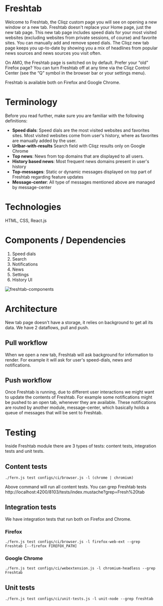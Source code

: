 # Freshtab

Welcome to Freshtab, the Cliqz custom page you will see on opening a new window or a new tab.
Freshtab doesn't replace your Home page, just the new tab page.
This new tab page includes speed dials for your most visited websites
(excluding websites from private sessions, of course) and favorite sites.
You can manually add and remove speed dials. The Cliqz new tab page keeps you
up-to-date by showing you a mix of headlines from popular news sources and
news sources you visit often.

On AMO, the Freshtab page is switched on by default. Prefer your
“old” Firefox page? You can turn Freshtab off at any time via the
Cliqz Control Center (see the “Q” symbol in the browser bar or your
settings menu).

Freshtab is available both on Firefox and Google Chrome.

# Terminology
Before you read further, make sure you are familiar with the following
definitions:

* **Speed dials**: Speed dials are the most visited websites and favorites sites. Most visited websites come from user's history, where as favorites are manually added by the user.
* **Urlbar-with-results** Search field with Cliqz results only on Google Chrome
* **Top news**: News from top domains that are displayed to all users.
* **History based news**: Most frequent news domains present in user's history
* **Top-messages**: Static or dynamic messages displayed on top part of Freshtab regarding feature updates
* **Message-center**: All type of messages mentioned above are managed by message-center


# Technologies
HTML, CSS, React.js

# Components / Dependencies
1. Speed dials
2. Search
3. Notifications
4. News
5. Settings
6. History UI

![freshtab-components](https://s3.amazonaws.com/cdn.cliqz.com/extension/newtab/freshtab-components.png)

# Architecture
New tab page doesn't have a storage, it relies on background to get all its data. We have 2 dataflows, pull and push.

## Pull workflow
When we open a new tab, Freshtab will ask background for information to render. For example it will ask for user's speed-dials, news and notifications.

## Push workflow
Once Freshtab is running, due to different user interactions we might want to update the contents of Freshtab. For example some notifications might be pushed to an open tab, whenever they are available. These notifications are routed by another module, message-center, which basically holds a queue of messages that will be sent to Freshtab.


# Testing
Inside Freshtab module there are 3 types of tests: content tests, integration tests and unit tests.

## Content tests
```./fern.js test configs/ci/browser.js -l (chrome | chromium)```


Above command will run all content tests. You can grep Freshtab tests http://localhost:4200/8103/tests/index.mustache?grep=Fresh%20tab

## Integration tests
We have integration tests that run both on Firefox and Chrome.

### Firefox
```./fern.js test configs/ci/browser.js -l firefox-web-ext --grep Freshtab [--firefox FIREFOX_PATH] ```


### Google Chrome
```./fern.js test configs/ci/webextension.js -l chromium-headless --grep Freshtab```


## Unit tests
```./fern.js test configs/ci/unit-tests.js -l unit-node --grep freshtab```

